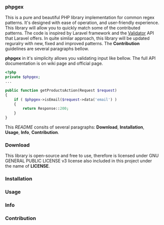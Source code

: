 ### phpgex
This is a pure and beautiful PHP library implementation for common regex patterns. It's designed with ease of operation, and user-friendly experience. This library will allow you to quickly match some of the contributed patterns. The code is inspired by Laravel framework and the [Validator](https://laravel.com/docs/5.3/validation) API that Laravel offers. In quite similar approach, this library will be updated reguralry with new, fixed and improved patterns. The **Contribution** guidelines are several paragraphs bellow.
  
**phpgex** in it's simplicity allows you validating input like bellow. The full API documentation is on wiki page and official page.

```php
<?php
private $phpgex;
...

public function getProductsAction(Request $request)
{
	if ( $phpgex->isEmail($request->data('email') )
	{
		return Response::200;
	}
}
```

This *README* consits of several paragraphs: **Download**, **Installation**, **Usage**, **Info**, **Contribution**.
  
### Download
This library is open-source and free to use, therefore is licensed under GNU GENERAL PUBLIC LICENSE v3 license also included in this project under the name of **LICENSE**.  

### Installation

### Usage

### Info

### Contribution

